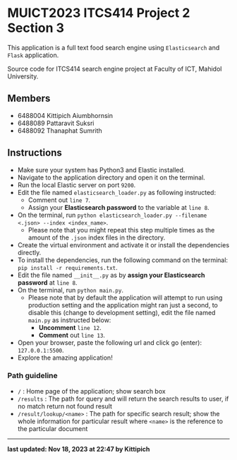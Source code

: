 # MUICT2023 ITCS414 Project 2 Section 3

This application is a full text food search engine using `Elasticsearch` and `Flask` application.

Source code for ITCS414 search engine project at Faculty of ICT, Mahidol University.

## Members

- 6488004 Kittipich Aiumbhornsin
- 6488089 Pattaravit Suksri
- 6488092 Thanaphat Sumrith

## Instructions

- Make sure your system has Python3 and Elastic installed.
- Navigate to the application directory and open it on the terminal.
- Run the local Elastic server on port `9200`.
- Edit the file named `elasticsearch_loader.py` as following instructed:
  - Comment out `line 7`.
  - Assign your __Elasticsearch password__ to the variable at `line 8`.
- On the terminal, run `python elasticsearch_loader.py --filename <.json> --index <index_name>`.
  - Please note that you might repeat this step multiple times as the amount of the `.json` index files in the directory.
- Create the virtual environment and activate it or install the dependencies directly.
- To install the dependencies, run the following command on the terminal: `pip install -r requirements.txt`.
- Edit the file named `__init__.py` as by __assign your Elasticsearch password__ at `line 8`.
- On the terminal, run `python main.py`.
  - Please note that by default the application will attempt to run using production setting and the application might ran just a second, to disable this (change to development setting), edit the file named `main.py` as instructed below:
    - __Uncomment__ `line 12`.
    - __Comment__ out `line 13`.
- Open your browser, paste the following url and click go (enter): `127.0.0.1:5500`.
- Explore the amazing application!

### Path guideline

- `/` : Home page of the application; show search box
- `/results` : The path for query and will return the search results to user, if no match return not found result
- `/result/lookup/<name>` : The path for specific search result; show the whole information for particular result where `<name>` is the reference to the particular document

-----

__last updated: Nov 18, 2023 at 22:47 by Kittipich__
